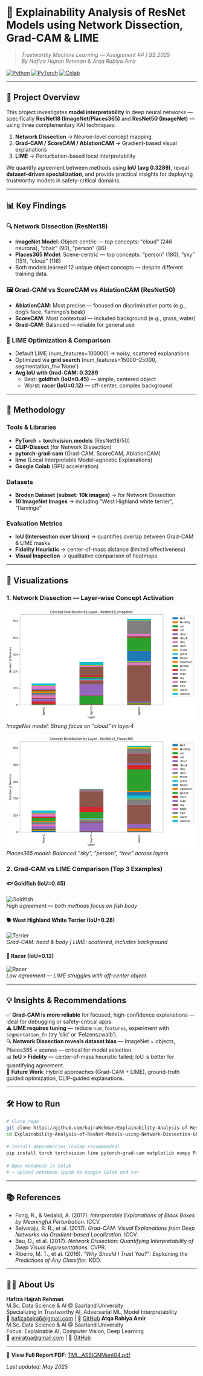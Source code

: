 # 🧠 Explainability Analysis of ResNet Models using Network Dissection, Grad-CAM & LIME  
> *Trustworthy Machine Learning — Assignment #4 | SS 2025*  
> *By Hafiza Hajrah Rehman & Atqa Rabiya Amir*

[![Python](https://img.shields.io/badge/Python-3.8+-blue?logo=python)](https://python.org)
[![PyTorch](https://img.shields.io/badge/PyTorch-1.13+-red?logo=pytorch)](https://pytorch.org)
[![Colab](https://img.shields.io/badge/Run%20on-Colab-orange?logo=googlecolab)](#)

---

## 🎯 Project Overview

This project investigates **model interpretability** in deep neural networks — specifically **ResNet18 (ImageNet/Places365)** and **ResNet50 (ImageNet)** — using three complementary XAI techniques:

1. **Network Dissection** → Neuron-level concept mapping  
2. **Grad-CAM / ScoreCAM / AblationCAM** → Gradient-based visual explanations  
3. **LIME** → Perturbation-based local interpretability  

We quantify agreement between methods using **IoU (avg 0.3289)**, reveal **dataset-driven specialization**, and provide practical insights for deploying trustworthy models in safety-critical domains.

---

## 📊 Key Findings

### 🔍 Network Dissection (ResNet18)
- **ImageNet Model**: Object-centric — top concepts: “cloud” (246 neurons), “chair” (90), “person” (86)  
- **Places365 Model**: Scene-centric — top concepts: “person” (180), “sky” (151), “cloud” (116)  
- Both models learned 12 unique object concepts — despite different training data.

### 🖼️ Grad-CAM vs ScoreCAM vs AblationCAM (ResNet50)
- **AblationCAM**: Most precise — focused on discriminative parts (e.g., dog’s face, flamingo’s beak)  
- **ScoreCAM**: Most contextual — included background (e.g., grass, water)  
- **Grad-CAM**: Balanced — reliable for general use

### 🧪 LIME Optimization & Comparison
- Default LIME (num_features=100000) → noisy, scattered explanations  
- Optimized via **grid search** (num_features=15000–25000, segmentation_fn='None')  
- **Avg IoU with Grad-CAM: 0.3289**  
  - Best: **goldfish (IoU=0.45)** — simple, centered object  
  - Worst: **racer (IoU=0.12)** — off-center, complex background

---

## 🧰 Methodology

### Tools & Libraries
- **PyTorch** + **torchvision.models** (ResNet18/50)  
- **CLIP-Dissect** (for Network Dissection)  
- **pytorch-grad-cam** (Grad-CAM, ScoreCAM, AblationCAM)  
- **lime** (Local Interpretable Model-agnostic Explanations)  
- **Google Colab** (GPU acceleration)

### Datasets
- **Broden Dataset (subset: 10k images)** → for Network Dissection  
- **10 ImageNet Images** → including “West Highland white terrier”, “flamingo”

### Evaluation Metrics
- **IoU (Intersection over Union)** → quantifies overlap between Grad-CAM & LIME masks  
- **Fidelity Heuristic** → center-of-mass distance (limited effectiveness)  
- **Visual Inspection** → qualitative comparison of heatmaps

---

## 📸 Visualizations

### 1. Network Dissection — Layer-wise Concept Activation
![ImageNet Concepts](task1_outputs/ResNet18_ImageNet_layer_concepts.png)  
*ImageNet model: Strong focus on "cloud" in layer4*

![Places365 Concepts](task1_outputs/ResNet18_Places365_layer_concepts.png)  
*Places365 model: Balanced "sky", "person", "tree" across layers*

### 2. Grad-CAM vs LIME Comparison (Top 3 Examples)

#### 🐟 Goldfish (IoU=0.45)
![Goldfish](assets/n01443537_goldfish_comparison.png)  
*High agreement — both methods focus on fish body*

#### 🐕 West Highland White Terrier (IoU=0.28)
![Terrier](assets/n02098286_terrier_comparison.png)  
*Grad-CAM: head & body | LIME: scattered, includes background*

#### 🐍 Racer (IoU=0.12)
![Racer](assets/n04037443_racer_comparison.png)  
*Low agreement — LIME struggles with off-center object*

---

## 💡 Insights & Recommendations

✅ **Grad-CAM is more reliable** for focused, high-confidence explanations — ideal for debugging or safety-critical apps.  
⚠️ **LIME requires tuning** — reduce `num_features`, experiment with `segmentation_fn` (try ‘slic’ or ‘Felzenszwalb’).  
🔍 **Network Dissection reveals dataset bias** — ImageNet = objects, Places365 = scenes — critical for model selection.  
📊 **IoU > Fidelity** — center-of-mass heuristic failed; IoU is better for quantifying agreement.  
🔮 **Future Work**: Hybrid approaches (Grad-CAM + LIME), ground-truth guided optimization, CLIP-guided explanations.

---

## 🛠️ How to Run

```bash
# Clone repo
git clone https://github.com/hajraRehman/Explainability-Analysis-of-ResNet-Models-using-Network-Dissection-Grad-CAM-LIME.git
cd Explainability-Analysis-of-ResNet-Models-using-Network-Dissection-Grad-CAM-LIME

# Install dependencies (Colab recommended)
pip install torch torchvision lime pytorch-grad-cam matplotlib numpy Pillow scikit-image

# Open notebook in Colab
# → Upload notebook.ipynb to Google Colab and run
```

---

## 📚 References

- Fong, R., & Vedaldi, A. (2017). *Interpretable Explanations of Black Boxes by Meaningful Perturbation.* ICCV.  
- Selvaraju, R. R., et al. (2017). *Grad-CAM: Visual Explanations from Deep Networks via Gradient-based Localization.* ICCV.  
- Bau, D., et al. (2017). *Network Dissection: Quantifying Interpretability of Deep Visual Representations.* CVPR.  
- Ribeiro, M. T., et al. (2016). *"Why Should I Trust You?": Explaining the Predictions of Any Classifier.* KDD.

---

## 👩‍💻 About Us

**Hafiza Hajrah Rehman**  
M.Sc. Data Science & AI @ Saarland University  
Specializing in Trustworthy AI, Adversarial ML, Model Interpretability  
📧 hafizahajra6@gmail.com | 🐙 [GitHub](https://github.com/hajraRehman) 
**Atqa Rabiya Amir**  
M.Sc. Data Science & AI @ Saarland University  
Focus: Explainable AI, Computer Vision, Deep Learning  
📧 amiratqa@gmail.com | 🐙 [GitHub](https://github.com/atqaamir)

---

📄 **View Full Report PDF**: [TML_ASSIGNMent04.pdf](TML_ASSIGNMent04.pdf)

_Last updated: May 2025_
